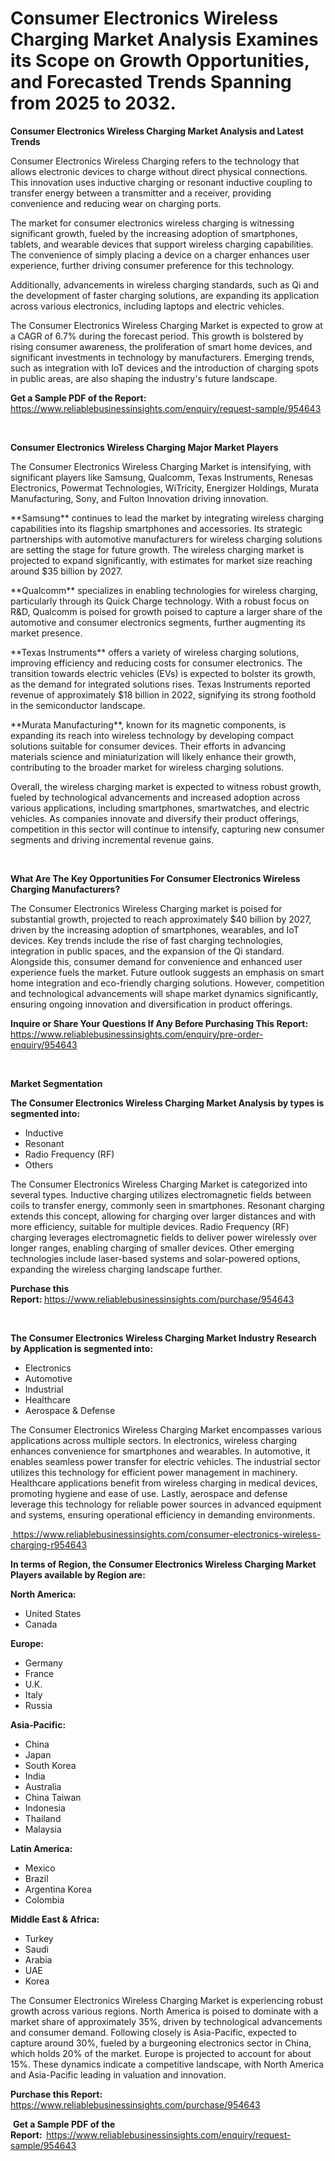 <p><h1>Consumer Electronics Wireless Charging Market Analysis Examines its Scope on Growth Opportunities, and Forecasted Trends Spanning from 2025 to 2032.</h1></p><p><strong>Consumer Electronics Wireless Charging Market Analysis and Latest Trends</strong></p>
<p><p>Consumer Electronics Wireless Charging refers to the technology that allows electronic devices to charge without direct physical connections. This innovation uses inductive charging or resonant inductive coupling to transfer energy between a transmitter and a receiver, providing convenience and reducing wear on charging ports. </p><p>The market for consumer electronics wireless charging is witnessing significant growth, fueled by the increasing adoption of smartphones, tablets, and wearable devices that support wireless charging capabilities. The convenience of simply placing a device on a charger enhances user experience, further driving consumer preference for this technology. </p><p>Additionally, advancements in wireless charging standards, such as Qi and the development of faster charging solutions, are expanding its application across various electronics, including laptops and electric vehicles. </p><p>The Consumer Electronics Wireless Charging Market is expected to grow at a CAGR of 6.7% during the forecast period. This growth is bolstered by rising consumer awareness, the proliferation of smart home devices, and significant investments in technology by manufacturers. Emerging trends, such as integration with IoT devices and the introduction of charging spots in public areas, are also shaping the industry's future landscape.</p></p>
<p><strong>Get a Sample PDF of the Report:&nbsp;</strong> <a href="https://www.reliablebusinessinsights.com/enquiry/request-sample/954643?utm_campaign=2180&utm_medium=2&utm_source=Github&utm_content=ia&utm_term=18042025&utm_id=consumer-electronics-wireless-charging">https://www.reliablebusinessinsights.com/enquiry/request-sample/954643</a></p>
<p>&nbsp;</p>
<p><strong>Consumer Electronics Wireless Charging Major Market Players</strong></p>
<p><p>The Consumer Electronics Wireless Charging Market is intensifying, with significant players like Samsung, Qualcomm, Texas Instruments, Renesas Electronics, Powermat Technologies, WiTricity, Energizer Holdings, Murata Manufacturing, Sony, and Fulton Innovation driving innovation.</p><p>**Samsung** continues to lead the market by integrating wireless charging capabilities into its flagship smartphones and accessories. Its strategic partnerships with automotive manufacturers for wireless charging solutions are setting the stage for future growth. The wireless charging market is projected to expand significantly, with estimates for market size reaching around $35 billion by 2027.</p><p>**Qualcomm** specializes in enabling technologies for wireless charging, particularly through its Quick Charge technology. With a robust focus on R&D, Qualcomm is poised for growth poised to capture a larger share of the automotive and consumer electronics segments, further augmenting its market presence.</p><p>**Texas Instruments** offers a variety of wireless charging solutions, improving efficiency and reducing costs for consumer electronics. The transition towards electric vehicles (EVs) is expected to bolster its growth, as the demand for integrated solutions rises. Texas Instruments reported revenue of approximately $18 billion in 2022, signifying its strong foothold in the semiconductor landscape.</p><p>**Murata Manufacturing**, known for its magnetic components, is expanding its reach into wireless technology by developing compact solutions suitable for consumer devices. Their efforts in advancing materials science and miniaturization will likely enhance their growth, contributing to the broader market for wireless charging solutions.</p><p>Overall, the wireless charging market is expected to witness robust growth, fueled by technological advancements and increased adoption across various applications, including smartphones, smartwatches, and electric vehicles. As companies innovate and diversify their product offerings, competition in this sector will continue to intensify, capturing new consumer segments and driving incremental revenue gains.</p></p>
<p>&nbsp;</p>
<p><strong>What Are The Key Opportunities For Consumer Electronics Wireless Charging Manufacturers?</strong></p>
<p><p>The Consumer Electronics Wireless Charging market is poised for substantial growth, projected to reach approximately $40 billion by 2027, driven by the increasing adoption of smartphones, wearables, and IoT devices. Key trends include the rise of fast charging technologies, integration in public spaces, and the expansion of the Qi standard. Alongside this, consumer demand for convenience and enhanced user experience fuels the market. Future outlook suggests an emphasis on smart home integration and eco-friendly charging solutions. However, competition and technological advancements will shape market dynamics significantly, ensuring ongoing innovation and diversification in product offerings.</p></p>
<p><strong>Inquire or Share Your Questions If Any Before Purchasing This Report:</strong> <a href="https://www.reliablebusinessinsights.com/enquiry/pre-order-enquiry/954643?utm_campaign=2180&utm_medium=2&utm_source=Github&utm_content=ia&utm_term=18042025&utm_id=consumer-electronics-wireless-charging">https://www.reliablebusinessinsights.com/enquiry/pre-order-enquiry/954643</a></p>
<p>&nbsp;</p>
<p><strong>Market Segmentation</strong></p>
<p><strong>The Consumer Electronics Wireless Charging Market Analysis by types is segmented into:</strong></p>
<p><ul><li>Inductive</li><li>Resonant</li><li>Radio Frequency (RF)</li><li>Others</li></ul></p>
<p><p>The Consumer Electronics Wireless Charging Market is categorized into several types. Inductive charging utilizes electromagnetic fields between coils to transfer energy, commonly seen in smartphones. Resonant charging extends this concept, allowing for charging over larger distances and with more efficiency, suitable for multiple devices. Radio Frequency (RF) charging leverages electromagnetic fields to deliver power wirelessly over longer ranges, enabling charging of smaller devices. Other emerging technologies include laser-based systems and solar-powered options, expanding the wireless charging landscape further.</p></p>
<p><strong>Purchase this Report:&nbsp;</strong><a href="https://www.reliablebusinessinsights.com/purchase/954643?utm_campaign=2180&utm_medium=2&utm_source=Github&utm_content=ia&utm_term=18042025&utm_id=consumer-electronics-wireless-charging">https://www.reliablebusinessinsights.com/purchase/954643</a></p>
<p>&nbsp;</p>
<p><strong>The Consumer Electronics Wireless Charging Market Industry Research by Application is segmented into:</strong></p>
<p><ul><li>Electronics</li><li>Automotive</li><li>Industrial</li><li>Healthcare</li><li>Aerospace & Defense</li></ul></p>
<p><p>The Consumer Electronics Wireless Charging Market encompasses various applications across multiple sectors. In electronics, wireless charging enhances convenience for smartphones and wearables. In automotive, it enables seamless power transfer for electric vehicles. The industrial sector utilizes this technology for efficient power management in machinery. Healthcare applications benefit from wireless charging in medical devices, promoting hygiene and ease of use. Lastly, aerospace and defense leverage this technology for reliable power sources in advanced equipment and systems, ensuring operational efficiency in demanding environments.</p></p>
<p><a href="https://www.reliablebusinessinsights.com/consumer-electronics-wireless-charging-r954643?utm_campaign=2180&utm_medium=2&utm_source=Github&utm_content=ia&utm_term=18042025&utm_id=consumer-electronics-wireless-charging">&nbsp;https://www.reliablebusinessinsights.com/consumer-electronics-wireless-charging-r954643</a></p>
<p><strong>In terms of Region, the Consumer Electronics Wireless Charging Market Players available by Region are:</strong></p>
<p>
    <p> <strong> North America: </strong>
        <ul>
            <li>United States</li>
            <li>Canada</li>
        </ul>
        </p> 
    <p> <strong> Europe: </strong>
        <ul>
            <li>Germany</li>
            <li>France</li>
            <li>U.K.</li>
            <li>Italy</li>
            <li>Russia</li>
        </ul>
        </p> 
    <p> <strong> Asia-Pacific: </strong>
        <ul>
            <li>China</li>
            <li>Japan</li>
            <li>South Korea</li>
            <li>India</li>
            <li>Australia</li>
            <li>China Taiwan</li>
            <li>Indonesia</li>
            <li>Thailand</li>
            <li>Malaysia</li>
        </ul>
        </p> 
    <p> <strong> Latin America: </strong>
        <ul>
            <li>Mexico</li>
            <li>Brazil</li>
            <li>Argentina Korea</li>
            <li>Colombia</li>
        </ul>
        </p> 
    <p> <strong> Middle East & Africa: </strong>
        <ul>
            <li>Turkey</li>
            <li>Saudi</li>
            <li>Arabia</li>
            <li>UAE</li>
            <li>Korea</li>
        </ul>
    </p>
    </p>
<p><p>The Consumer Electronics Wireless Charging Market is experiencing robust growth across various regions. North America is poised to dominate with a market share of approximately 35%, driven by technological advancements and consumer demand. Following closely is Asia-Pacific, expected to capture around 30%, fueled by a burgeoning electronics sector in China, which holds 20% of the market. Europe is projected to account for about 15%. These dynamics indicate a competitive landscape, with North America and Asia-Pacific leading in valuation and innovation.</p></p>
<p><strong>Purchase this Report: </strong><a href="https://www.reliablebusinessinsights.com/purchase/954643?utm_campaign=2180&utm_medium=2&utm_source=Github&utm_content=ia&utm_term=18042025&utm_id=consumer-electronics-wireless-charging">https://www.reliablebusinessinsights.com/purchase/954643</a></p>
<p>&nbsp;<strong>Get a Sample PDF of the Report:&nbsp;&nbsp;</strong><a href="https://www.reliablebusinessinsights.com/enquiry/request-sample/954643?utm_campaign=2180&utm_medium=2&utm_source=Github&utm_content=ia&utm_term=18042025&utm_id=consumer-electronics-wireless-charging">https://www.reliablebusinessinsights.com/enquiry/request-sample/954643</a></p>
<p><strong></strong></p>
<p><p></p><p></p><p></p></p>